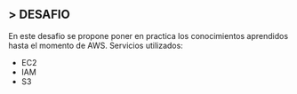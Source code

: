 ## > **DESAFIO**
En este desafio se propone poner en practica los conocimientos aprendidos hasta el momento de AWS.
Servicios utilizados:
* EC2
* IAM
* S3




